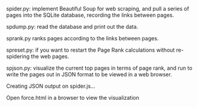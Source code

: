 spider.py: implement Beautiful Soup for web scraping, and pull a series of pages into the SQLite database, recording the links between pages.

spdump.py: read the database and print out the data.

sprank.py ranks pages according to the links between pages.

spreset.py: if you want to restart the Page Rank calculations without re-spidering the web pages.

spjson.py: visualize the current top pages in terms of page rank, and run to write the pages out in JSON format to be viewed in a web browser.

Creating JSON output on spider.js...

Open force.html in a browser to view the visualization
